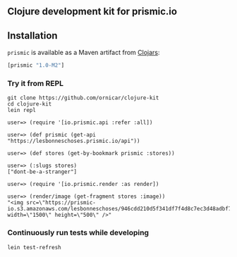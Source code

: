 ## Clojure development kit for prismic.io

## Installation

`prismic` is available as a Maven artifact from [Clojars](http://clojars.org/prismic):

```clojure
[prismic "1.0-M2"]
```

### Try it from REPL

```
git clone https://github.com/ornicar/clojure-kit
cd clojure-kit
lein repl

user=> (require '[io.prismic.api :refer :all])

user=> (def prismic (get-api "https://lesbonneschoses.prismic.io/api"))

user=> (def stores (get-by-bookmark prismic :stores))

user=> (:slugs stores)
["dont-be-a-stranger"]

user=> (require '[io.prismic.render :as render])

user=> (render/image (get-fragment stores :image))
"<img src=\"https://prismic-io.s3.amazonaws.com/lesbonneschoses/946cdd210d5f341df7f4d8c7ec3d48adbf7a9d65.jpg\" width=\"1500\" height=\"500\" />"
```

### Continuously run tests while developing

```
lein test-refresh
```
